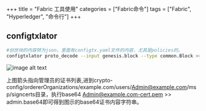 +++
title = "Fabric 工具使用"
categories = ["Fabric命令"]
tags = ["Fabric", "Hyperledger", "命令行"]
+++



## configtxlator

```bash
#创世块的内容转为json，里面有configtx.yaml文件的内容，尤其是policies的。
configtxlator proto_decode --input genesis.block --type common.Block >> genesis.block.json
```

![image alt text](/admin-base64.png)

上图箭头指向管理员的证书列表,进到crypto-config/ordererOrganizations/example.com/users/Admin@example.com/msp/signcerts目录，执行base64 Admin@example.com-cert.pem >> admin.base64即可得到图示的base64证书内容字符串。
